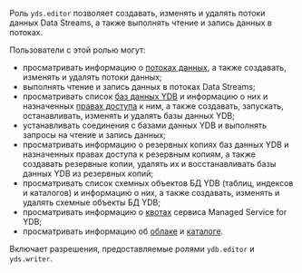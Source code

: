 Роль `yds.editor` позволяет создавать, изменять и удалять потоки данных Data Streams, а также выполнять чтение и запись данных в потоках.

Пользователи с этой ролью могут:
* просматривать информацию о [потоках данных](../../data-streams/concepts/glossary.md#stream-concepts), а также создавать, изменять и удалять потоки данных;
* выполнять чтение и запись данных в потоках Data Streams;
* просматривать список [баз данных YDB](../../ydb/concepts/resources.md#database) и информацию о них и назначенных [правах доступа](../../iam/concepts/access-control/index.md) к ним, а также создавать, запускать, останавливать, изменять и удалять базы данных YDB; 
* устанавливать соединения c базами данных YDB и выполнять запросы на чтение и запись данных;
* просматривать информацию о резервных копиях баз данных YDB и назначенных правах доступа к резервным копиям, а также создавать резервные копии, удалять их и восстанавливать базы данных YDB из резервных копий;
* просматривать список схемных объектов БД YDB (таблиц, индексов и каталогов) и информацию о них, а также создавать, изменять и удалять схемные объекты БД YDB;
* просматривать информацию о [квотах](../../ydb/concepts/limits.md#ydb-quotas) сервиса Managed Service for YDB;
* просматривать информацию об [облаке](../../resource-manager/concepts/resources-hierarchy.md#cloud) и [каталоге](../../resource-manager/concepts/resources-hierarchy.md#folder).

Включает разрешения, предоставляемые ролями `ydb.editor` и `yds.writer`.